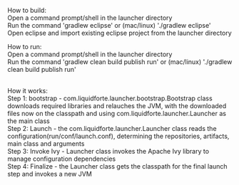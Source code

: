 How to build:<br />
Open a command prompt/shell in the launcher directory<br />
Run the command 'gradlew eclipse' or (mac/linux) './gradlew eclipse'<br />
Open eclipse and import existing eclipse project from the launcher directory<br />

How to run:<br />
Open a command prompt/shell in the launcher directory<br />
Run the command 'gradlew clean build publish run' or (mac/linux) './gradlew clean build publish run'<br />

<br />
How it works:<br />
Step 1: bootstrap - com.liquidforte.launcher.bootstrap.Bootstrap class downloads required libraries and relauches the JVM, with the downloaded files now on the classpath and using com.liquidforte.launcher.Launcher as the main class<br />
Step 2: Launch - the com.liquidforte.launcher.Launcher class reads the configuration(run/conf/launch.conf), determining the repositories, artifacts, main class and arguments<br />
Step 3: Invoke Ivy - Launcher class invokes the Apache Ivy library to manage configuration dependencies<br />
Step 4: Finalize - the Launcher class gets the classpath for the final launch step and invokes a new JVM<br />